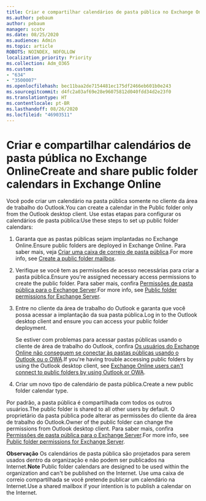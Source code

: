 ```yaml
---
title: Criar e compartilhar calendários de pasta pública no Exchange Online
ms.author: pebaum
author: pebaum
manager: scotv
ms.date: 08/25/2020
ms.audience: Admin
ms.topic: article
ROBOTS: NOINDEX, NOFOLLOW
localization_priority: Priority
ms.collection: Adm_O365
ms.custom:
- "634"
- "3500007"
ms.openlocfilehash: bec11baa2de7154481ec175df2466eb601b0e243
ms.sourcegitcommit: d4fc2a03af69e28e96075812d040fdd34d2e23f0
ms.translationtype: HT
ms.contentlocale: pt-BR
ms.lasthandoff: 08/26/2020
ms.locfileid: "46903511"
---
```

# <a name="create-and-share-public-folder-calendars-in-exchange-online"></a><span data-ttu-id="65dba-102">Criar e compartilhar calendários de pasta pública no Exchange Online</span><span class="sxs-lookup"><span data-stu-id="65dba-102">Create and share public folder calendars in Exchange Online</span></span>

<span data-ttu-id="65dba-103">Você pode criar um calendário na pasta pública somente no cliente da área de trabalho do Outlook.</span><span class="sxs-lookup"><span data-stu-id="65dba-103">You can create a calendar in the Public folder only from the Outlook desktop client.</span></span> <span data-ttu-id="65dba-104">Use estas etapas para configurar os calendários de pasta pública:</span><span class="sxs-lookup"><span data-stu-id="65dba-104">Use these steps to set up public folder calendars:</span></span>

1. <span data-ttu-id="65dba-105">Garanta que as pastas públicas sejam implantadas no Exchange Online.</span><span class="sxs-lookup"><span data-stu-id="65dba-105">Ensure public folders are deployed in Exchange Online.</span></span> <span data-ttu-id="65dba-106">Para saber mais, veja [Criar uma caixa de correio de pasta pública](https://docs.microsoft.com/exchange/collaboration-exo/public-folders/create-public-folder-mailbox).</span><span class="sxs-lookup"><span data-stu-id="65dba-106">For more info, see [Create a public folder mailbox](https://docs.microsoft.com/exchange/collaboration-exo/public-folders/create-public-folder-mailbox).</span></span> 

2. <span data-ttu-id="65dba-107">Verifique se você tem as permissões de acesso necessárias para criar a pasta pública.</span><span class="sxs-lookup"><span data-stu-id="65dba-107">Ensure you're assigned necessary access permissions to create the public folder.</span></span> <span data-ttu-id="65dba-108">Para saber mais, confira [Permissões de pasta pública para o Exchange Server](https://support.microsoft.com/help/2573274/public-folder-permissions-for-exchange-server).</span><span class="sxs-lookup"><span data-stu-id="65dba-108">For more info, see [Public folder permissions for Exchange Server](https://support.microsoft.com/help/2573274/public-folder-permissions-for-exchange-server).</span></span> 
  
3. <span data-ttu-id="65dba-109">Entre no cliente da área de trabalho do Outlook e garanta que você possa acessar a implantação da sua pasta pública.</span><span class="sxs-lookup"><span data-stu-id="65dba-109">Log in to the Outlook desktop client and ensure you can access your public folder deployment.</span></span>

    <span data-ttu-id="65dba-110">Se estiver com problemas para acessar pastas públicas usando o cliente de área de trabalho do Outlook, confira [Os usuários do Exchange Online não conseguem se conectar às pastas públicas usando o Outlook ou o OWA](https://aka.ms/pfcte).</span><span class="sxs-lookup"><span data-stu-id="65dba-110">If you're having trouble accessing public folders by using the Outlook desktop client, see [Exchange Online users can't connect to public folders by using Outlook or OWA](https://aka.ms/pfcte).</span></span>

4. <span data-ttu-id="65dba-111">Criar um novo tipo de calendário de pasta pública.</span><span class="sxs-lookup"><span data-stu-id="65dba-111">Create a new public folder calendar type.</span></span>

<span data-ttu-id="65dba-112">Por padrão, a pasta pública é compartilhada com todos os outros usuários.</span><span class="sxs-lookup"><span data-stu-id="65dba-112">The public folder is shared to all other users by default.</span></span> <span data-ttu-id="65dba-113">O proprietário da pasta pública pode alterar as permissões do cliente da área de trabalho do Outlook.</span><span class="sxs-lookup"><span data-stu-id="65dba-113">Owner of the public folder can change the permissions from Outlook desktop client.</span></span> <span data-ttu-id="65dba-114">Para saber mais, confira [Permissões de pasta pública para o Exchange Server](https://support.microsoft.com/help/2573274/public-folder-permissions-for-exchange-server).</span><span class="sxs-lookup"><span data-stu-id="65dba-114">For more info, see [Public folder permissions for Exchange Server](https://support.microsoft.com/help/2573274/public-folder-permissions-for-exchange-server).</span></span>

<span data-ttu-id="65dba-115">**Observação** Os calendários de pasta pública são projetados para serem usados dentro da organização e não podem ser publicados na Internet.</span><span class="sxs-lookup"><span data-stu-id="65dba-115">**Note** Public folder calendars are designed to be used within the organization and can't be published on the Internet.</span></span> <span data-ttu-id="65dba-116">Use uma caixa de correio compartilhada se você pretende publicar um calendário na Internet.</span><span class="sxs-lookup"><span data-stu-id="65dba-116">Use a shared mailbox if your intention is to publish a calendar on the  Internet.</span></span>